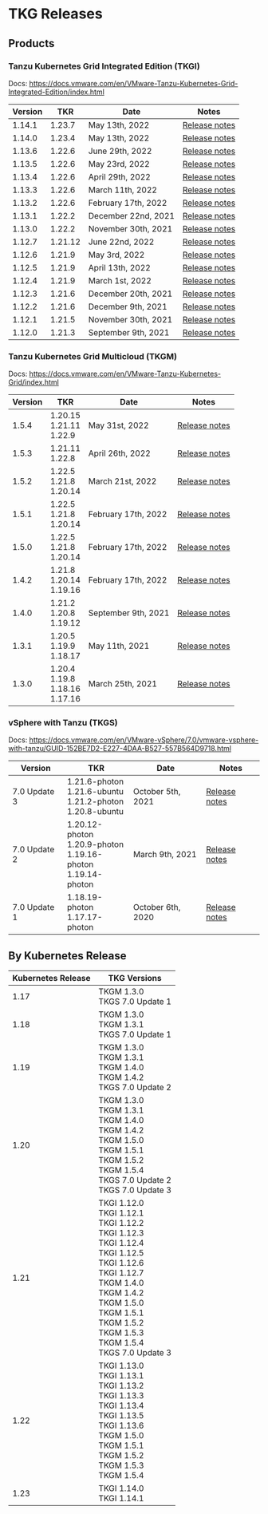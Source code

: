 # TKG Releases

## Products

### Tanzu Kubernetes Grid Integrated Edition (TKGI)
Docs: https://docs.vmware.com/en/VMware-Tanzu-Kubernetes-Grid-Integrated-Edition/index.html

|Version|TKR|Date|Notes|
|-------|---|----|-----|
|1.14.1|1.23.7<br />|May 13th, 2022|[Release notes](https://docs.vmware.com/en/VMware-Tanzu-Kubernetes-Grid-Integrated-Edition/1.14/tkgi-patches/GUID-release-notes.html#tkgi-v1141-0)|
|1.14.0|1.23.4<br />|May 13th, 2022|[Release notes](https://docs.vmware.com/en/VMware-Tanzu-Kubernetes-Grid-Integrated-Edition/1.14/tkgi-patches/GUID-release-notes.html#tkgi-v1140-8)|
|1.13.6|1.22.6<br />|June 29th, 2022|[Release notes](https://docs.pivotal.io/tkgi/1-13/release-notes.html#1-13-6)|
|1.13.5|1.22.6<br />|May 23rd, 2022|[Release notes](https://docs.pivotal.io/tkgi/1-13/release-notes.html#1-13-5)|
|1.13.4|1.22.6<br />|April 29th, 2022|[Release notes](https://docs.pivotal.io/tkgi/1-13/release-notes.html#1-13-4)|
|1.13.3|1.22.6<br />|March 11th, 2022|[Release notes](https://docs.pivotal.io/tkgi/1-13/release-notes.html#1-13-3)|
|1.13.2|1.22.6<br />|February 17th, 2022|[Release notes](https://docs.pivotal.io/tkgi/1-13/release-notes.html#1-13-2)|
|1.13.1|1.22.2<br />|December 22nd, 2021|[Release notes](https://docs.pivotal.io/tkgi/1-13/release-notes.html#1-13-1)|
|1.13.0|1.22.2<br />|November 30th, 2021|[Release notes](https://docs.pivotal.io/tkgi/1-13/release-notes.html#1-13-0)|
|1.12.7|1.21.12<br />|June 22nd, 2022|[Release notes](https://docs.pivotal.io/tkgi/1-12/release-notes.html#1-12-7)|
|1.12.6|1.21.9<br />|May 3rd, 2022|[Release notes](https://docs.pivotal.io/tkgi/1-12/release-notes.html#1-12-6)|
|1.12.5|1.21.9<br />|April 13th, 2022|[Release notes](https://docs.pivotal.io/tkgi/1-12/release-notes.html#1-12-5)|
|1.12.4|1.21.9<br />|March 1st, 2022|[Release notes](https://docs.pivotal.io/tkgi/1-12/release-notes.html#1-12-4)|
|1.12.3|1.21.6<br />|December 20th, 2021|[Release notes](https://docs.pivotal.io/tkgi/1-12/release-notes.html#1-12-6)|
|1.12.2|1.21.6<br />|December 9th, 2021|[Release notes](https://docs.pivotal.io/tkgi/1-12/release-notes.html#1-12-2)|
|1.12.1|1.21.5<br />|November 30th, 2021|[Release notes](https://docs.pivotal.io/tkgi/1-12/release-notes.html#1-12-1)|
|1.12.0|1.21.3<br />|September 9th, 2021|[Release notes](https://docs.pivotal.io/tkgi/1-12/release-notes.html#1-12-0)|

### Tanzu Kubernetes Grid Multicloud (TKGM)
Docs: https://docs.vmware.com/en/VMware-Tanzu-Kubernetes-Grid/index.html

|Version|TKR|Date|Notes|
|-------|---|----|-----|
|1.5.4|1.20.15<br />1.21.11<br />1.22.9<br />|May 31st, 2022|[Release notes](https://docs.vmware.com/en/VMware-Tanzu-Kubernetes-Grid/1.5/vmware-tanzu-kubernetes-grid-15/GUID-release-notes.html)|
|1.5.3|1.21.11<br />1.22.8<br />|April 26th, 2022|[Release notes](https://docs.vmware.com/en/VMware-Tanzu-Kubernetes-Grid/1.5/vmware-tanzu-kubernetes-grid-15/GUID-release-notes.html)|
|1.5.2|1.22.5<br />1.21.8<br />1.20.14<br />|March 21st, 2022|[Release notes](https://docs.vmware.com/en/VMware-Tanzu-Kubernetes-Grid/1.5/vmware-tanzu-kubernetes-grid-15/GUID-release-notes.html)|
|1.5.1|1.22.5<br />1.21.8<br />1.20.14<br />|February 17th, 2022|[Release notes](https://docs.vmware.com/en/VMware-Tanzu-Kubernetes-Grid/1.5/vmware-tanzu-kubernetes-grid-15/GUID-release-notes.html)|
|1.5.0|1.22.5<br />1.21.8<br />1.20.14<br />|February 17th, 2022|[Release notes](https://docs.vmware.com/en/VMware-Tanzu-Kubernetes-Grid/1.5/vmware-tanzu-kubernetes-grid-15/GUID-release-notes.html)|
|1.4.2|1.21.8<br />1.20.14<br />1.19.16<br />|February 17th, 2022|[Release notes](https://docs.vmware.com/en/VMware-Tanzu-Kubernetes-Grid/1.4.2/rn/vmware-tanzu-kubernetes-grid-142-release-notes/index.html)|
|1.4.0|1.21.2<br />1.20.8<br />1.19.12<br />|September 9th, 2021|[Release notes](https://docs.vmware.com/en/VMware-Tanzu-Kubernetes-Grid/1.4/rn/VMware-Tanzu-Kubernetes-Grid-14-Release-Notes.html)|
|1.3.1|1.20.5<br />1.19.9<br />1.18.17<br />|May 11th, 2021|[Release notes](https://docs.vmware.com/en/VMware-Tanzu-Kubernetes-Grid/1.3.1/rn/VMware-Tanzu-Kubernetes-Grid-131-Release-Notes.html)|
|1.3.0|1.20.4<br />1.19.8<br />1.18.16<br />1.17.16<br />|March 25th, 2021|[Release notes](https://docs.vmware.com/en/VMware-Tanzu-Kubernetes-Grid/1.3/rn/VMware-Tanzu-Kubernetes-Grid-13-Release-Notes.html)|

### vSphere with Tanzu (TKGS)
Docs: https://docs.vmware.com/en/VMware-vSphere/7.0/vmware-vsphere-with-tanzu/GUID-152BE7D2-E227-4DAA-B527-557B564D9718.html

|Version|TKR|Date|Notes|
|-------|---|----|-----|
|7.0 Update 3|1.21.6-photon<br />1.21.6-ubuntu<br />1.21.2-photon<br />1.20.8-ubuntu<br />|October 5th, 2021|[Release notes](https://docs.vmware.com/en/VMware-Tanzu-Kubernetes-releases/services/rn/vmware-tanzu-kubernetes-releases-release-notes/index.html#compatibility-for-vmware-tanzu-kubernetes-releases)|
|7.0 Update 2|1.20.12-photon<br />1.20.9-photon<br />1.19.16-photon<br />1.19.14-photon<br />|March 9th, 2021|[Release notes](https://docs.vmware.com/en/VMware-Tanzu-Kubernetes-releases/services/rn/vmware-tanzu-kubernetes-releases-release-notes/index.html#compatibility-for-vmware-tanzu-kubernetes-releases)|
|7.0 Update 1|1.18.19-photon<br />1.17.17-photon<br />|October 6th, 2020|[Release notes](https://docs.vmware.com/en/VMware-Tanzu-Kubernetes-releases/services/rn/vmware-tanzu-kubernetes-releases-release-notes/index.html#compatibility-for-vmware-tanzu-kubernetes-releases)|


## By Kubernetes Release
|Kubernetes Release|TKG Versions|
|------------------|------------|
|1.17|TKGM 1.3.0<br />TKGS 7.0 Update 1<br />|
|1.18|TKGM 1.3.0<br />TKGM 1.3.1<br />TKGS 7.0 Update 1<br />|
|1.19|TKGM 1.3.0<br />TKGM 1.3.1<br />TKGM 1.4.0<br />TKGM 1.4.2<br />TKGS 7.0 Update 2<br />|
|1.20|TKGM 1.3.0<br />TKGM 1.3.1<br />TKGM 1.4.0<br />TKGM 1.4.2<br />TKGM 1.5.0<br />TKGM 1.5.1<br />TKGM 1.5.2<br />TKGM 1.5.4<br />TKGS 7.0 Update 2<br />TKGS 7.0 Update 3<br />|
|1.21|TKGI 1.12.0<br />TKGI 1.12.1<br />TKGI 1.12.2<br />TKGI 1.12.3<br />TKGI 1.12.4<br />TKGI 1.12.5<br />TKGI 1.12.6<br />TKGI 1.12.7<br />TKGM 1.4.0<br />TKGM 1.4.2<br />TKGM 1.5.0<br />TKGM 1.5.1<br />TKGM 1.5.2<br />TKGM 1.5.3<br />TKGM 1.5.4<br />TKGS 7.0 Update 3<br />|
|1.22|TKGI 1.13.0<br />TKGI 1.13.1<br />TKGI 1.13.2<br />TKGI 1.13.3<br />TKGI 1.13.4<br />TKGI 1.13.5<br />TKGI 1.13.6<br />TKGM 1.5.0<br />TKGM 1.5.1<br />TKGM 1.5.2<br />TKGM 1.5.3<br />TKGM 1.5.4<br />|
|1.23|TKGI 1.14.0<br />TKGI 1.14.1<br />|
